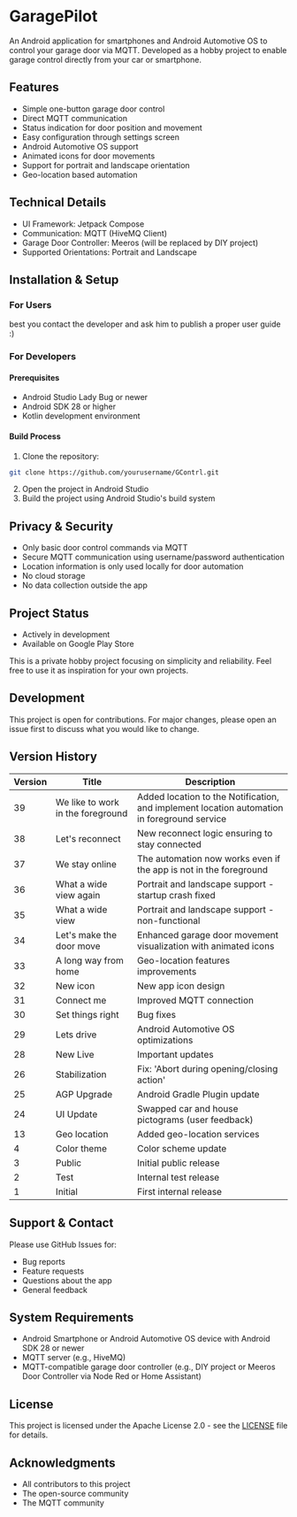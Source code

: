 # GaragePilot

An Android application for smartphones and Android Automotive OS to control your garage door via MQTT. Developed as a hobby project to enable garage control directly from your car or smartphone.

## Features

- Simple one-button garage door control
- Direct MQTT communication
- Status indication for door position and movement
- Easy configuration through settings screen
- Android Automotive OS support
- Animated icons for door movements
- Support for portrait and landscape orientation
- Geo-location based automation

## Technical Details

- UI Framework: Jetpack Compose
- Communication: MQTT (HiveMQ Client)
- Garage Door Controller: Meeros (will be replaced by DIY project)
- Supported Orientations: Portrait and Landscape

## Installation & Setup

### For Users
best you contact the developer and ask him to publish a proper user guide :)

### For Developers
#### Prerequisites
- Android Studio Lady Bug or newer
- Android SDK 28 or higher
- Kotlin development environment

#### Build Process
1. Clone the repository:
```bash
git clone https://github.com/yourusername/GContrl.git
```
2. Open the project in Android Studio
3. Build the project using Android Studio's build system

## Privacy & Security

- Only basic door control commands via MQTT
- Secure MQTT communication using username/password authentication
- Location information is only used locally for door automation
- No cloud storage
- No data collection outside the app

## Project Status

- Actively in development
- Available on Google Play Store

This is a private hobby project focusing on simplicity and reliability.
Feel free to use it as inspiration for your own projects.


## Development

This project is open for contributions. For major changes, please open an issue first to discuss what you would like to change.


## Version History

| Version | Title | Description                                                                                 |
|---------|-------|---------------------------------------------------------------------------------------------|
| 39 | We like to work in the foreground | Added location to the Notification, and implement location automation in foreground service |
| 38 | Let's reconnect | New reconnect logic ensuring to stay connected                                              |
| 37 | We stay online | The automation now works even if the app is not in the foreground                           |
| 36 | What a wide view again | Portrait and landscape support - startup crash fixed                                        |
| 35 | What a wide view | Portrait and landscape support - non-functional                                             |
| 34 | Let's make the door move | Enhanced garage door movement visualization with animated icons                             |
| 33 | A long way from home | Geo-location features improvements                                                          |
| 32 | New icon | New app icon design                                                                         |
| 31 | Connect me | Improved MQTT connection                                                                    |
| 30 | Set things right | Bug fixes                                                                                   |
| 29 | Lets drive | Android Automotive OS optimizations                                                         |
| 28 | New Live | Important updates                                                                           |
| 26 | Stabilization | Fix: 'Abort during opening/closing action'                                                  |
| 25 | AGP Upgrade | Android Gradle Plugin update                                                                |
| 24 | UI Update | Swapped car and house pictograms (user feedback)                                            |
| 13 | Geo location | Added geo-location services                                                                 |
| 4 | Color theme | Color scheme update                                                                         |
| 3 | Public | Initial public release                                                                      |
| 2 | Test | Internal test release                                                                       |
| 1 | Initial | First internal release                                                                      |

## Support & Contact

Please use GitHub Issues for:
- Bug reports
- Feature requests
- Questions about the app
- General feedback

## System Requirements

- Android Smartphone or Android Automotive OS device with Android SDK 28 or newer
- MQTT server (e.g., HiveMQ)
- MQTT-compatible garage door controller (e.g., DIY project or Meeros Door Controller via Node Red or Home Assistant)

## License

This project is licensed under the Apache License 2.0 - see the [LICENSE](LICENSE) file for details.

## Acknowledgments

- All contributors to this project
- The open-source community
- The MQTT community
